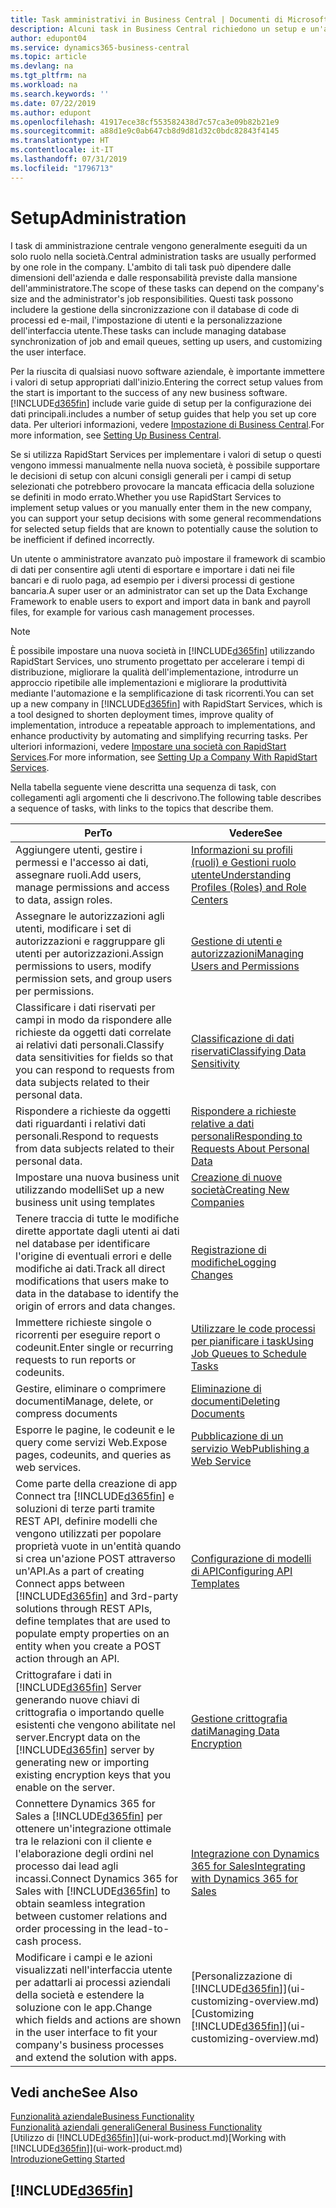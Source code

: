 ```yaml
---
title: Task amministrativi in Business Central | Documenti di Microsoft
description: Alcuni task in Business Central richiedono un setup e un'amministrazione centrale. In questa sezione, viene fornita una descrizione di tali task e informazioni su come utilizzarli.
author: edupont04
ms.service: dynamics365-business-central
ms.topic: article
ms.devlang: na
ms.tgt_pltfrm: na
ms.workload: na
ms.search.keywords: ''
ms.date: 07/22/2019
ms.author: edupont
ms.openlocfilehash: 41917ece38cf553582438d7c57ca3e09b82b21e9
ms.sourcegitcommit: a88d1e9c0ab647cb8d9d81d32c0bdc82843f4145
ms.translationtype: HT
ms.contentlocale: it-IT
ms.lasthandoff: 07/31/2019
ms.locfileid: "1796713"
---
```

# <a name="administration"></a><span data-ttu-id="90f8a-104">Setup</span><span class="sxs-lookup"><span data-stu-id="90f8a-104">Administration</span></span>
<span data-ttu-id="90f8a-105">I task di amministrazione centrale vengono generalmente eseguiti da un solo ruolo nella società.</span><span class="sxs-lookup"><span data-stu-id="90f8a-105">Central administration tasks are usually performed by one role in the company.</span></span> <span data-ttu-id="90f8a-106">L'ambito di tali task può dipendere dalle dimensioni dell'azienda e dalle responsabilità previste dalla mansione dell'amministratore.</span><span class="sxs-lookup"><span data-stu-id="90f8a-106">The scope of these tasks can depend on the company's size and the administrator's job responsibilities.</span></span> <span data-ttu-id="90f8a-107">Questi task possono includere la gestione della sincronizzazione con il database di code di processi ed e-mail, l'impostazione di utenti e la personalizzazione dell'interfaccia utente.</span><span class="sxs-lookup"><span data-stu-id="90f8a-107">These tasks can include managing database synchronization of job and email queues, setting up users, and customizing the user interface.</span></span>  

<span data-ttu-id="90f8a-108">Per la riuscita di qualsiasi nuovo software aziendale, è importante immettere i valori di setup appropriati dall'inizio.</span><span class="sxs-lookup"><span data-stu-id="90f8a-108">Entering the correct setup values from the start is important to the success of any new business software.</span></span> [!INCLUDE[d365fin](includes/d365fin_md.md)] <span data-ttu-id="90f8a-109">include varie guide di setup per la configurazione dei dati principali.</span><span class="sxs-lookup"><span data-stu-id="90f8a-109">includes a number of setup guides that help you set up core data.</span></span> <span data-ttu-id="90f8a-110">Per ulteriori informazioni, vedere [Impostazione di Business Central](setup.md).</span><span class="sxs-lookup"><span data-stu-id="90f8a-110">For more information, see [Setting Up Business Central](setup.md).</span></span>

<span data-ttu-id="90f8a-111">Se si utilizza RapidStart Services per implementare i valori di setup o questi vengono immessi manualmente nella nuova società, è possibile supportare le decisioni di setup con alcuni consigli generali per i campi di setup selezionati che potrebbero provocare la mancata efficacia della soluzione se definiti in modo errato.</span><span class="sxs-lookup"><span data-stu-id="90f8a-111">Whether you use RapidStart Services to implement setup values or you manually enter them in the new company, you can support your setup decisions with some general recommendations for selected setup fields that are known to potentially cause the solution to be inefficient if defined incorrectly.</span></span>  

<span data-ttu-id="90f8a-112">Un utente o amministratore avanzato può impostare il framework di scambio di dati per consentire agli utenti di esportare e importare i dati nei file bancari e di ruolo paga, ad esempio per i diversi processi di gestione bancaria.</span><span class="sxs-lookup"><span data-stu-id="90f8a-112">A super user or an administrator can set up the Data Exchange Framework to enable users to export and import data in bank and payroll files, for example for various cash management processes.</span></span>

> [!NOTE]
> <span data-ttu-id="90f8a-113">È possibile impostare una nuova società in [!INCLUDE[d365fin](includes/d365fin_md.md)] utilizzando RapidStart Services, uno strumento progettato per accelerare i tempi di distribuzione, migliorare la qualità dell'implementazione, introdurre un approccio ripetibile alle implementazioni e migliorare la produttività mediante l'automazione e la semplificazione di task ricorrenti.</span><span class="sxs-lookup"><span data-stu-id="90f8a-113">You can set up a new company in [!INCLUDE[d365fin](includes/d365fin_md.md)] with RapidStart Services, which is a tool designed to shorten deployment times, improve quality of implementation, introduce a repeatable approach to implementations, and enhance productivity by automating and simplifying recurring tasks.</span></span> <span data-ttu-id="90f8a-114">Per ulteriori informazioni, vedere [Impostare una società con RapidStart Services](admin-set-up-a-company-with-rapidstart.md).</span><span class="sxs-lookup"><span data-stu-id="90f8a-114">For more information, see [Setting Up a Company With RapidStart Services](admin-set-up-a-company-with-rapidstart.md).</span></span>

<span data-ttu-id="90f8a-115">Nella tabella seguente viene descritta una sequenza di task, con collegamenti agli argomenti che li descrivono.</span><span class="sxs-lookup"><span data-stu-id="90f8a-115">The following table describes a sequence of tasks, with links to the topics that describe them.</span></span>   

|<span data-ttu-id="90f8a-116">**Per**</span><span class="sxs-lookup"><span data-stu-id="90f8a-116">**To**</span></span>|<span data-ttu-id="90f8a-117">**Vedere**</span><span class="sxs-lookup"><span data-stu-id="90f8a-117">**See**</span></span>|  
|------------|-------------|  
|<span data-ttu-id="90f8a-118">Aggiungere utenti, gestire i permessi e l'accesso ai dati, assegnare ruoli.</span><span class="sxs-lookup"><span data-stu-id="90f8a-118">Add users, manage permissions and access to data, assign roles.</span></span>|[<span data-ttu-id="90f8a-119">Informazioni su profili (ruoli) e Gestioni ruolo utente</span><span class="sxs-lookup"><span data-stu-id="90f8a-119">Understanding Profiles (Roles) and Role Centers</span></span>](admin-users-profiles-roles.md)|  
|<span data-ttu-id="90f8a-120">Assegnare le autorizzazioni agli utenti, modificare i set di autorizzazioni e raggruppare gli utenti per autorizzazioni.</span><span class="sxs-lookup"><span data-stu-id="90f8a-120">Assign permissions to users, modify permission sets, and group users per permissions.</span></span>|[<span data-ttu-id="90f8a-121">Gestione di utenti e autorizzazioni</span><span class="sxs-lookup"><span data-stu-id="90f8a-121">Managing Users and Permissions</span></span>](ui-how-users-permissions.md)|
|<span data-ttu-id="90f8a-122">Classificare i dati riservati per campi in modo da rispondere alle richieste da oggetti dati correlate ai relativi dati personali.</span><span class="sxs-lookup"><span data-stu-id="90f8a-122">Classify data sensitivities for fields so that you can respond to requests from data subjects related to their personal data.</span></span>|[<span data-ttu-id="90f8a-123">Classificazione di dati riservati</span><span class="sxs-lookup"><span data-stu-id="90f8a-123">Classifying Data Sensitivity</span></span>](admin-classifying-data-sensitivity.md)|
|<span data-ttu-id="90f8a-124">Rispondere a richieste da oggetti dati riguardanti i relativi dati personali.</span><span class="sxs-lookup"><span data-stu-id="90f8a-124">Respond to requests from data subjects related to their personal data.</span></span>|[<span data-ttu-id="90f8a-125">Rispondere a richieste relative a dati personali</span><span class="sxs-lookup"><span data-stu-id="90f8a-125">Responding to Requests About Personal Data</span></span>](admin-responding-to-requests-about-personal-data.md)|
|<span data-ttu-id="90f8a-126">Impostare una nuova business unit utilizzando modelli</span><span class="sxs-lookup"><span data-stu-id="90f8a-126">Set up a new business unit using templates</span></span>|[<span data-ttu-id="90f8a-127">Creazione di nuove società</span><span class="sxs-lookup"><span data-stu-id="90f8a-127">Creating New Companies</span></span>](about-new-company.md)|
|<span data-ttu-id="90f8a-128">Tenere traccia di tutte le modifiche dirette apportate dagli utenti ai dati nel database per identificare l'origine di eventuali errori e delle modifiche ai dati.</span><span class="sxs-lookup"><span data-stu-id="90f8a-128">Track all direct modifications that users make to data in the database to identify the origin of errors and data changes.</span></span>|[<span data-ttu-id="90f8a-129">Registrazione di modifiche</span><span class="sxs-lookup"><span data-stu-id="90f8a-129">Logging Changes</span></span>](across-log-changes.md)|  
|<span data-ttu-id="90f8a-130">Immettere richieste singole o ricorrenti per eseguire report o codeunit.</span><span class="sxs-lookup"><span data-stu-id="90f8a-130">Enter single or recurring requests to run reports or codeunits.</span></span>|[<span data-ttu-id="90f8a-131">Utilizzare le code processi per pianificare i task</span><span class="sxs-lookup"><span data-stu-id="90f8a-131">Using Job Queues to Schedule Tasks</span></span>](admin-job-queues-schedule-tasks.md)|  
|<span data-ttu-id="90f8a-132">Gestire, eliminare o comprimere documenti</span><span class="sxs-lookup"><span data-stu-id="90f8a-132">Manage, delete, or compress documents</span></span>|[<span data-ttu-id="90f8a-133">Eliminazione di documenti</span><span class="sxs-lookup"><span data-stu-id="90f8a-133">Deleting Documents</span></span>](admin-manage-documents.md)|  
|<span data-ttu-id="90f8a-134">Esporre le pagine, le codeunit e le query come servizi Web.</span><span class="sxs-lookup"><span data-stu-id="90f8a-134">Expose pages, codeunits, and queries as web services.</span></span>|[<span data-ttu-id="90f8a-135">Pubblicazione di un servizio Web</span><span class="sxs-lookup"><span data-stu-id="90f8a-135">Publishing a Web Service</span></span>](across-how-publish-web-service.md)|
|<span data-ttu-id="90f8a-136">Come parte della creazione di app Connect tra [!INCLUDE[d365fin](includes/d365fin_md.md)] e soluzioni di terze parti tramite REST API, definire modelli che vengono utilizzati per popolare proprietà vuote in un'entità quando si crea un'azione POST attraverso un'API.</span><span class="sxs-lookup"><span data-stu-id="90f8a-136">As a part of creating Connect apps between [!INCLUDE[d365fin](includes/d365fin_md.md)] and 3rd-party solutions through REST APIs, define templates that are used to populate empty properties on an entity when you create a POST action through an API.</span></span>|[<span data-ttu-id="90f8a-137">Configurazione di modelli di API</span><span class="sxs-lookup"><span data-stu-id="90f8a-137">Configuring API Templates</span></span>](admin-configuring-api-template.md)|
|<span data-ttu-id="90f8a-138">Crittografare i dati in [!INCLUDE[d365fin](includes/d365fin_md.md)] Server generando nuove chiavi di crittografia o importando quelle esistenti che vengono abilitate nel server.</span><span class="sxs-lookup"><span data-stu-id="90f8a-138">Encrypt data on the [!INCLUDE[d365fin](includes/d365fin_md.md)] server by generating new or importing existing encryption keys that you enable on the server.</span></span>|[<span data-ttu-id="90f8a-139">Gestione crittografia dati</span><span class="sxs-lookup"><span data-stu-id="90f8a-139">Managing Data Encryption</span></span>](admin-manage-data-encryption.md)|
|<span data-ttu-id="90f8a-140">Connettere Dynamics 365 for Sales a [!INCLUDE[d365fin](includes/d365fin_md.md)] per ottenere un'integrazione ottimale tra le relazioni con il cliente e l'elaborazione degli ordini nel processo dai lead agli incassi.</span><span class="sxs-lookup"><span data-stu-id="90f8a-140">Connect Dynamics 365 for Sales with [!INCLUDE[d365fin](includes/d365fin_md.md)] to obtain seamless integration between customer relations and order processing in the lead-to-cash process.</span></span>|[<span data-ttu-id="90f8a-141">Integrazione con Dynamics 365 for Sales</span><span class="sxs-lookup"><span data-stu-id="90f8a-141">Integrating with Dynamics 365 for Sales</span></span>](admin-prepare-dynamics-365-for-sales-for-integration.md)|
|<span data-ttu-id="90f8a-142">Modificare i campi e le azioni visualizzati nell'interfaccia utente per adattarli ai processi aziendali della società e estendere la soluzione con le app.</span><span class="sxs-lookup"><span data-stu-id="90f8a-142">Change which fields and actions are shown in the user interface to fit your company's business processes and extend the solution with apps.</span></span>|<span data-ttu-id="90f8a-143">[Personalizzazione di [!INCLUDE[d365fin](includes/d365fin_md.md)]](ui-customizing-overview.md)</span><span class="sxs-lookup"><span data-stu-id="90f8a-143">[Customizing [!INCLUDE[d365fin](includes/d365fin_md.md)]](ui-customizing-overview.md)</span></span>|

## <a name="see-also"></a><span data-ttu-id="90f8a-144">Vedi anche</span><span class="sxs-lookup"><span data-stu-id="90f8a-144">See Also</span></span>
[<span data-ttu-id="90f8a-145">Funzionalità aziendale</span><span class="sxs-lookup"><span data-stu-id="90f8a-145">Business Functionality</span></span>](across-business-functionality.md)  
[<span data-ttu-id="90f8a-146">Funzionalità aziendali generali</span><span class="sxs-lookup"><span data-stu-id="90f8a-146">General Business Functionality</span></span>](ui-across-business-areas.md)  
<span data-ttu-id="90f8a-147">[Utilizzo di [!INCLUDE[d365fin](includes/d365fin_md.md)]](ui-work-product.md)</span><span class="sxs-lookup"><span data-stu-id="90f8a-147">[Working with [!INCLUDE[d365fin](includes/d365fin_md.md)]](ui-work-product.md)</span></span>  
[<span data-ttu-id="90f8a-148">Introduzione</span><span class="sxs-lookup"><span data-stu-id="90f8a-148">Getting Started</span></span>](product-get-started.md)    

## [!INCLUDE[d365fin](includes/free_trial_md.md)]  
